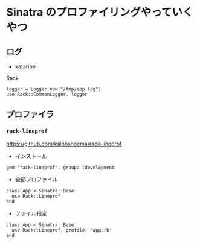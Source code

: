 # Sinatra のプロファイリングやっていくやつ

## ログ

- kataribe

Rack

```
logger = Logger.new("/tmp/app.log")
use Rack::CommonLogger, logger
```

## プロファイラ

### `rack-lineprof`

https://github.com/kainosnoema/rack-lineprof

- インストール

```
gem 'rack-lineprof', group: :development
```

- 全部プロファイル

```
class App < Sinatra::Base
  use Rack::Lineprof
end
```

- ファイル指定

```
class App < Sinatra::Base
  use Rack::Lineprof, profile: 'app.rb'
end
```
